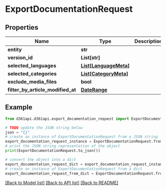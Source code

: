 # ExportDocumentationRequest


## Properties

Name | Type | Description | Notes
------------ | ------------- | ------------- | -------------
**entity** | **str** |  | [optional] 
**version_id** | **List[str]** |  | [optional] 
**selected_languages** | [**List[LanguageMeta]**](LanguageMeta.md) |  | [optional] 
**selected_categories** | [**List[CategoryMeta]**](CategoryMeta.md) |  | [optional] 
**exclude_media_files** | **bool** |  | [optional] 
**filter_by_article_modified_at** | [**DateRange**](DateRange.md) |  | [optional] 

## Example

```python
from d361api.d361api.export_documentation_request import ExportDocumentationRequest

# TODO update the JSON string below
json = "{}"
# create an instance of ExportDocumentationRequest from a JSON string
export_documentation_request_instance = ExportDocumentationRequest.from_json(json)
# print the JSON string representation of the object
print(ExportDocumentationRequest.to_json())

# convert the object into a dict
export_documentation_request_dict = export_documentation_request_instance.to_dict()
# create an instance of ExportDocumentationRequest from a dict
export_documentation_request_from_dict = ExportDocumentationRequest.from_dict(export_documentation_request_dict)
```
[[Back to Model list]](../README.md#documentation-for-models) [[Back to API list]](../README.md#documentation-for-api-endpoints) [[Back to README]](../README.md)


